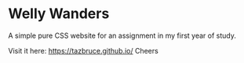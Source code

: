 # Welly Wanders
A simple pure CSS website for an assignment in my first year of study.

Visit it here: https://tazbruce.github.io/
Cheers
